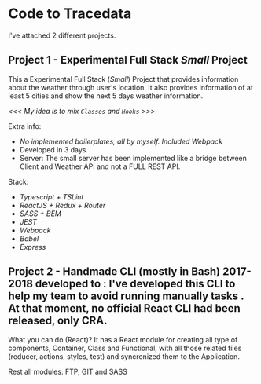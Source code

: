 # Code to Tracedata

I've attached 2 different projects.

## Project 1 - Experimental Full Stack _Small_ Project

This a Experimental Full Stack (_Small_) Project that provides information about the weather through user's location. It also provides information of at least 5 cities and show the next 5 days weather information.

*<<< My idea is to mix `Classes` and `Hooks` >>>*

Extra info:
- _No implemented boilerplates, *all by myself*. Included Webpack_
- Developed in 3 days
- Server: The small server has been implemented like a bridge between Client and Weather API and not a FULL REST API.

Stack:
- *Typescript + TSLint*
- *ReactJS + Redux + Router*
- *SASS + BEM*
- *JEST*
- *Webpack*
- *Babel*
- *Express*

## Project 2 - Handmade CLI (mostly in Bash) 2017-2018 developed to : I've developed this CLI to help my team to avoid running manually tasks . At that moment, no official React CLI had been released, only CRA.

What you can do (React)? 
It has a React module for creating all type of components, Container, Class and Functional, with all those related files (reducer, actions, styles, test) and syncronized them to the Application.

Rest all modules: FTP, GIT and SASS
